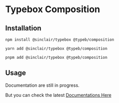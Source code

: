 # Typebox Composition

## Installation
```
npm install @sinclair/typebox @typeb/composition

yarn add @sinclair/typebox @typeb/composition

pnpm add @sinclair/typebox @typeb/composition
```

## Usage
Documentation are still in progress.

But you can check the latest [Documentations Here](https://type-composition.vercel.app)
